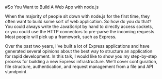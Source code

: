 #So You Want to Build A Web App with node.js

When the majority of people sit down with node.js for the first time, they often want to build some sort of web application.  So how do you do that?  You could always write the JavaScript by hand to directly access sockets, or you could use the HTTP connectors to pre-parse the incoming requests.  Most people will pick up a framework, such as Express.

Over the past two years, I've built a lot of Express applications and have generated several opinions about the best way to structure an application for rapid development.  In this talk, I would like to show you my step-by-step process for building a new Express infrastructure.  We'll cover configuration, file structure,  authentication, and request management from a file and API standpoint.
